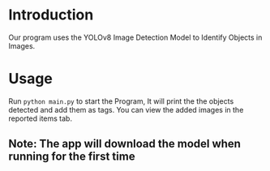 # Introduction

Our program uses the YOLOv8 Image Detection Model to Identify Objects in Images.

# Usage
Run `python main.py` to start the Program, It will print the the objects detected and add them as tags. You can view the added images in the reported items tab.

## Note: The app will download the model when running for the first time
